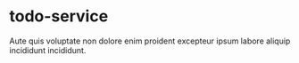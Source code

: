 # todo-service

Aute quis voluptate non dolore enim proident excepteur ipsum labore aliquip incididunt incididunt.

